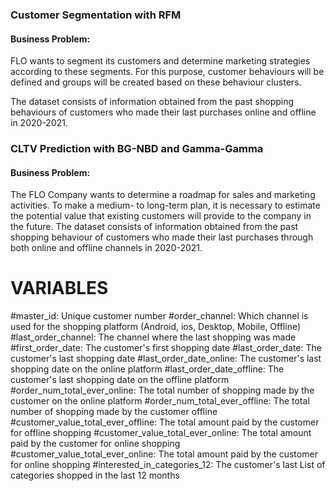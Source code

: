 ### Customer Segmentation with RFM ###

#### Business Problem:
FLO wants to segment its customers and determine marketing strategies according to these segments. For this purpose, customer behaviours will be defined and groups will be created based on these behaviour clusters.

The dataset consists of information obtained from the past shopping behaviours of customers who made their last purchases online and offline in 2020-2021.

### CLTV Prediction with BG-NBD and Gamma-Gamma ###

#### Business Problem:
The FLO Company wants to determine a roadmap for sales and marketing activities. To make a medium- to long-term plan, it is necessary to estimate the potential value that existing customers will provide to 
the company in the future. The dataset consists of information obtained from the past shopping behaviour of customers who made their last purchases through both online and offline channels in 2020-2021.

# VARIABLES
#master_id: Unique customer number
#order_channel: Which channel is used for the shopping platform (Android, ios, Desktop, Mobile, Offline)
#last_order_channel: The channel where the last shopping was made
#first_order_date: The customer's first shopping date
#last_order_date: The customer's last shopping date
#last_order_date_online: The customer's last shopping date on the online platform
#last_order_date_offline: The customer's last shopping date on the offline platform
#order_num_total_ever_online: The total number of shopping made by the customer on the online platform
#order_num_total_ever_offline: The total number of shopping made by the customer offline
#customer_value_total_ever_offline: The total amount paid by the customer for offline shopping
#customer_value_total_ever_online: The total amount paid by the customer for online shopping
#customer_value_total_ever_online: The total amount paid by the customer for online shopping
#interested_in_categories_12: The customer's last List of categories shopped in the last 12 months
